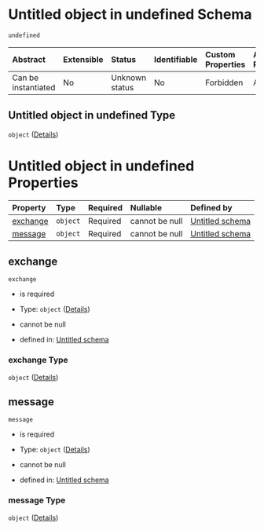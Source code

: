 # Untitled object in undefined Schema

```txt
undefined
```



| Abstract            | Extensible | Status         | Identifiable | Custom Properties | Additional Properties | Access Restrictions | Defined In                                                                    |
| :------------------ | :--------- | :------------- | :----------- | :---------------- | :-------------------- | :------------------ | :---------------------------------------------------------------------------- |
| Can be instantiated | No         | Unknown status | No           | Forbidden         | Allowed               | none                | [publisher.schema.json](../json/publisher.schema.json "open original schema") |

## Untitled object in undefined Type

`object` ([Details](publisher.md))

# Untitled object in undefined Properties

| Property              | Type     | Required | Nullable       | Defined by                                                                           |
| :-------------------- | :------- | :------- | :------------- | :----------------------------------------------------------------------------------- |
| [exchange](#exchange) | `object` | Required | cannot be null | [Untitled schema](publisher-properties-exchange.md "undefined#/properties/exchange") |
| [message](#message)   | `object` | Required | cannot be null | [Untitled schema](publisher-properties-message.md "undefined#/properties/message")   |

## exchange



`exchange`

*   is required

*   Type: `object` ([Details](publisher-properties-exchange.md))

*   cannot be null

*   defined in: [Untitled schema](publisher-properties-exchange.md "undefined#/properties/exchange")

### exchange Type

`object` ([Details](publisher-properties-exchange.md))

## message



`message`

*   is required

*   Type: `object` ([Details](publisher-properties-message.md))

*   cannot be null

*   defined in: [Untitled schema](publisher-properties-message.md "undefined#/properties/message")

### message Type

`object` ([Details](publisher-properties-message.md))
